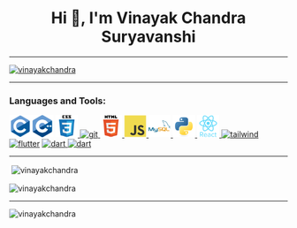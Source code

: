 <h1 align="center">Hi 👋, I'm Vinayak Chandra Suryavanshi</h1>

<hr>

<p align="left"> <a href="https://github.com/ryo-ma/github-profile-trophy"><img src="https://github-profile-trophy.vercel.app/?username=vinayakchandra&theme=onedark" alt="vinayakchandra" /></a> </p>

<hr>

<h3 align="left">Languages and Tools:</h3>
<p align="left">
<a href="https://www.cprogramming.com/" target="_blank" rel="noreferrer"><img src="https://raw.githubusercontent.com/devicons/devicon/master/icons/c/c-original.svg" alt="c" width="40" height="40"/></a><a href="https://www.w3schools.com/cpp/" target="_blank" rel="noreferrer"><img src="https://raw.githubusercontent.com/devicons/devicon/master/icons/cplusplus/cplusplus-original.svg" alt="cplusplus" width="40" height="40"/></a> <a href="https://www.w3schools.com/css/" target="_blank" rel="noreferrer"> <img src="https://raw.githubusercontent.com/devicons/devicon/master/icons/css3/css3-original-wordmark.svg" alt="css3" width="40" height="40"/> </a> <a href="https://git-scm.com/" target="_blank" rel="noreferrer"> <img src="https://www.vectorlogo.zone/logos/git-scm/git-scm-icon.svg" alt="git" width="40" height="40"/> </a> <a href="https://www.w3.org/html/" target="_blank" rel="noreferrer"> <img src="https://raw.githubusercontent.com/devicons/devicon/master/icons/html5/html5-original-wordmark.svg" alt="html5" width="40" height="40"/> </a> <a href="https://developer.mozilla.org/en-US/docs/Web/JavaScript" target="_blank" rel="noreferrer"> <img src="https://raw.githubusercontent.com/devicons/devicon/master/icons/javascript/javascript-original.svg" alt="javascript" width="40" height="40"/> </a> <a href="https://www.mysql.com/" target="_blank" rel="noreferrer"> <img src="https://raw.githubusercontent.com/devicons/devicon/master/icons/mysql/mysql-original-wordmark.svg" alt="mysql" width="40" height="40"/> </a> <a href="https://www.python.org" target="_blank" rel="noreferrer"> <img src="https://raw.githubusercontent.com/devicons/devicon/master/icons/python/python-original.svg" alt="python" width="40" height="40"/> </a> <a href="https://reactjs.org/" target="_blank" rel="noreferrer"> <img src="https://raw.githubusercontent.com/devicons/devicon/master/icons/react/react-original-wordmark.svg" alt="react" width="40" height="40"/> </a> <a href="https://tailwindcss.com/" target="_blank" rel="noreferrer"> <img src="https://www.vectorlogo.zone/logos/tailwindcss/tailwindcss-icon.svg" alt="tailwind" width="40" height="40"/> </a> <a href=""></a> <a href="https://flutter.dev/"><img src="https://www.vectorlogo.zone/logos/flutterio/flutterio-icon.svg" alt="flutter" height="40", width="40"></a>
<a href="https://dart.dev/" target="_blank" rel="noreferrer"> <img src="https://www.vectorlogo.zone/logos/dartlang/dartlang-icon.svg" alt="dart" width="40" height="40"/> </a>
<a href="https://dart.dev/" target="_blank" rel="noreferrer"> <img src="https://www.vectorlogo.zone/logos/mongodb/mongodb-icon.svg" alt="dart" width="40" height="40"/> </a>
</p>

<hr>

<p>&nbsp;<img align="center" src="https://github-readme-stats.vercel.app/api?username=vinayakchandra&show_icons=true&locale=en&theme=nightowl" alt="vinayakchandra" /></p>

<p><img align="center" src="https://github-readme-stats.vercel.app/api/top-langs?username=vinayakchandra&show_icons=true&locale=en&layout=compact&theme=nightowl" alt="vinayakchandra" /></p>
<hr>
<p><img  src="https://github-readme-streak-stats.herokuapp.com/?user=vinayakchandra&theme=nightowl" alt="vinayakchandra" /></p>
